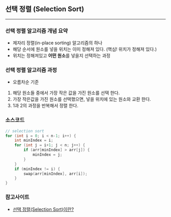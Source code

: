 ## 선택 정렬 (Selection Sort)

---

### 선택 정렬 알고리즘 개념 요약

* 제자리 정렬(in-place sorting) 알고리즘의 하나
* 해당 순서에 원소를 넣을 위치는 이미 정해져 있다. (핵심! 위치가 정해져 있다.)
* 위치는 정해져있고 **어떤 원소**를 넣을지 선택하는 과정

### 선택 정렬 알고리즘 과정

* 오름차순 기준
1. 해당 원소들 중에서 가장 작은 값을 가진 원소를 선택 한다.
2. 가장 작은값을 가진 원소를 선택했으면, 넣을 위치에 있는 원소와 교환 한다.
3. 1과 2의 과정을 반복해서 정렬 한다. 

### 소스코드

```c++
// selection sort
for (int i = 0; i < n-1; i++) {
    int minIndex = i;
    for (int j = i+1; j < n; j++) {
        if (arr[minIndex] > arr[j]) {
            minIndex = j;
        }
    } 
    if (minIndex != i) {
        swap(arr[minIndex], arr[i]);
    }
}
```

### 참고사이트
* [선택 정렬(Selection Sort)이란?](https://gmlwjd9405.github.io/2018/05/06/algorithm-selection-sort.html)